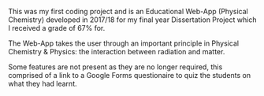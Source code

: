 This was my first coding project and is an Educational Web-App (Physical Chemistry) developed in 2017/18 for my final year Dissertation Project which I received a grade of 67% for.

The Web-App takes the user through an important principle in Physical Chemistry & Physics: the interaction between radiation and matter. 

Some features are not present as they are no longer required, this comprised of a link to a Google Forms questionaire to quiz the students on what they had learnt. 
